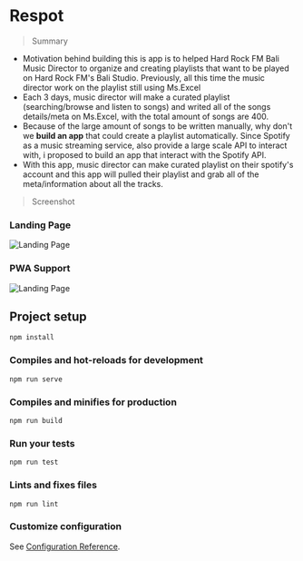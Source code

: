 # Respot

> Summary 
 - Motivation behind building this is app is to helped Hard Rock FM Bali Music Director to organize and creating playlists that want to be played on Hard Rock FM's Bali Studio. Previously, all this time the music director work on the playlist still using Ms.Excel
 - Each 3 days, music director will make a curated playlist (searching/browse and listen to songs) and writed all of the songs details/meta on Ms.Excel, with the total amount of songs are 400. 
 - Because of the large amount of songs to be written manually, why don't we **build an app** that could create a playlist automatically. Since Spotify as a music streaming service, also provide a large scale API to interact with, i proposed to build an app that interact with the Spotify API.
- With this app, music director can make curated playlist on their spotify's account and this app will pulled their playlist and grab all of the meta/information about all the tracks.  

> Screenshot

### Landing Page
![Landing Page](https://res.cloudinary.com/dxffktnxz/image/upload/v1591768492/Screen_Shot_2020-06-10_at_13.32.22_k3qpcd.png)

### PWA Support
![Landing Page](https://res.cloudinary.com/dxffktnxz/image/upload/v1591768492/Screen_Shot_2020-06-10_at_13.34.07_jttk70.png)


## Project setup

```
npm install
```

### Compiles and hot-reloads for development

```
npm run serve
```

### Compiles and minifies for production

```
npm run build
```

### Run your tests

```
npm run test
```

### Lints and fixes files

```
npm run lint
```

### Customize configuration

See [Configuration Reference](https://cli.vuejs.org/config/).

